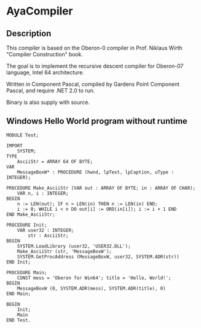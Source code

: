 # AyaCompiler

## Description

This compiler is based on the Oberon-0 compiler in Prof. Niklaus Wirth "Compiler Construction" book.

The goal is to implement the recursive descent compiler for Oberon-07 language, Intel 64 architecture.

Written in Component Pascal, compiled by Gardens Point Component Pascal, and require .NET 2.0 to run.

Binary is also supply with source.

## Windows Hello World program without runtime

```oberon
MODULE Test;

IMPORT
	SYSTEM;
TYPE
	AsciiStr = ARRAY 64 OF BYTE;
VAR
	MessageBoxW* : PROCEDURE (hwnd, lpText, lpCaption, uType : INTEGER);
	
PROCEDURE Make_AsciiStr (VAR out : ARRAY OF BYTE; in : ARRAY OF CHAR);
	VAR n, i : INTEGER;
BEGIN
	n := LEN(out); IF n > LEN(in) THEN n := LEN(in) END;
	i := 0; WHILE i < n DO out[i] := ORD(in[i]); i := i + 1 END
END Make_AsciiStr;

PROCEDURE Init;
	VAR user32 : INTEGER;
		str : AsciiStr; 
BEGIN
	SYSTEM.LoadLibrary (user32, 'USER32.DLL');
	Make_AsciiStr (str, 'MessageBoxW');
	SYSTEM.GetProcAddress (MessageBoxW, user32, SYSTEM.ADR(str))
END Init;

PROCEDURE Main;
	CONST mess = 'Oberon for Win64'; title = 'Hello, World!';
BEGIN
	MessageBoxW (0, SYSTEM.ADR(mess), SYSTEM.ADR(title), 0)
END Main;
	
BEGIN
	Init;
	Main
END Test.
```


